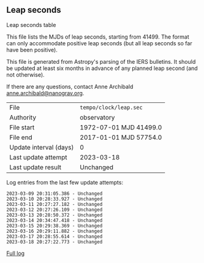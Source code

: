 
## Leap seconds

Leap seconds table

This file lists the MJDs of leap seconds, starting from 41499.
The format can only accommodate positive leap seconds (but all
leap seconds so far have been positive).

This file is generated from Astropy's parsing of the IERS
bulletins. It should be updated at least six months in advance
of any planned leap second (and not otherwise).

If there are any questions, contact Anne Archibald
<anne.archibald@nanograv.org>.

|     |     |
|:--- |:--- |
| File | `tempo/clock/leap.sec` |
| Authority | observatory |
| File start | 1972-07-01 MJD 41499.0 |
| File end | 2017-01-01 MJD 57754.0 |
| Update interval (days) | 0 |
| Last update attempt | 2023-03-18 |
| Last update result | Unchanged |

Log entries from the last few update attempts:
```
2023-03-09 20:31:05.386 - Unchanged
2023-03-10 20:28:33.927 - Unchanged
2023-03-11 20:27:27.182 - Unchanged
2023-03-12 20:27:26.109 - Unchanged
2023-03-13 20:28:50.372 - Unchanged
2023-03-14 20:34:47.418 - Unchanged
2023-03-15 20:29:38.369 - Unchanged
2023-03-16 20:29:11.882 - Unchanged
2023-03-17 20:28:55.614 - Unchanged
2023-03-18 20:27:22.773 - Unchanged
```
[Full log](https://raw.githubusercontent.com/ipta/pulsar-clock-corrections/main/log/tempo/clock/leap.sec.log)
